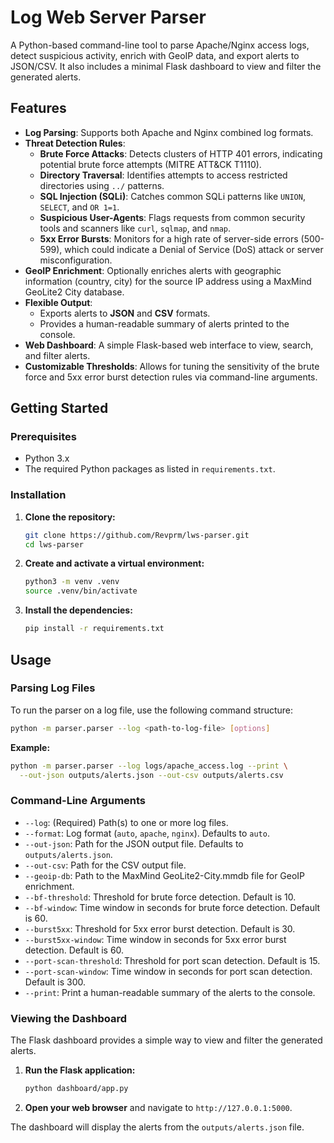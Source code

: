 # Log Web Server Parser

A Python-based command-line tool to parse Apache/Nginx access logs, detect suspicious activity, enrich with GeoIP data, and export alerts to JSON/CSV. It also includes a minimal Flask dashboard to view and filter the generated alerts.

## Features

  * **Log Parsing**: Supports both Apache and Nginx combined log formats.
  * **Threat Detection Rules**:
      * **Brute Force Attacks**: Detects clusters of HTTP 401 errors, indicating potential brute force attempts (MITRE ATT\&CK T1110).
      * **Directory Traversal**: Identifies attempts to access restricted directories using `../` patterns.
      * **SQL Injection (SQLi)**: Catches common SQLi patterns like `UNION`, `SELECT`, and `OR 1=1`.
      * **Suspicious User-Agents**: Flags requests from common security tools and scanners like `curl`, `sqlmap`, and `nmap`.
      * **5xx Error Bursts**: Monitors for a high rate of server-side errors (500-599), which could indicate a Denial of Service (DoS) attack or server misconfiguration.
  * **GeoIP Enrichment**: Optionally enriches alerts with geographic information (country, city) for the source IP address using a MaxMind GeoLite2 City database.
  * **Flexible Output**:
      * Exports alerts to **JSON** and **CSV** formats.
      * Provides a human-readable summary of alerts printed to the console.
  * **Web Dashboard**: A simple Flask-based web interface to view, search, and filter alerts.
  * **Customizable Thresholds**: Allows for tuning the sensitivity of the brute force and 5xx error burst detection rules via command-line arguments.

## Getting Started

### Prerequisites

  * Python 3.x
  * The required Python packages as listed in `requirements.txt`.

### Installation

1.  **Clone the repository:**
    ```bash
    git clone https://github.com/Revprm/lws-parser.git
    cd lws-parser
    ```
2.  **Create and activate a virtual environment:**
    ```bash
    python3 -m venv .venv
    source .venv/bin/activate
    ```
3.  **Install the dependencies:**
    ```bash
    pip install -r requirements.txt
    ```

## Usage

### Parsing Log Files

To run the parser on a log file, use the following command structure:

```bash
python -m parser.parser --log <path-to-log-file> [options]
```

**Example:**

```bash
python -m parser.parser --log logs/apache_access.log --print \
  --out-json outputs/alerts.json --out-csv outputs/alerts.csv
```

### Command-Line Arguments

  * `--log`: (Required) Path(s) to one or more log files.
  * `--format`: Log format (`auto`, `apache`, `nginx`). Defaults to `auto`.
  * `--out-json`: Path for the JSON output file. Defaults to `outputs/alerts.json`.
  * `--out-csv`: Path for the CSV output file.
  * `--geoip-db`: Path to the MaxMind GeoLite2-City.mmdb file for GeoIP enrichment.
  * `--bf-threshold`: Threshold for brute force detection. Default is 10.
  * `--bf-window`: Time window in seconds for brute force detection. Default is 60.
  * `--burst5xx`: Threshold for 5xx error burst detection. Default is 30.
  * `--burst5xx-window`: Time window in seconds for 5xx error burst detection. Default is 60.
  * `--port-scan-threshold`: Threshold for port scan detection. Default is 15.
  * `--port-scan-window`: Time window in seconds for port scan detection. Default is 300.
  * `--print`: Print a human-readable summary of the alerts to the console.

### Viewing the Dashboard

The Flask dashboard provides a simple way to view and filter the generated alerts.

1.  **Run the Flask application:**
    ```bash
    python dashboard/app.py
    ```
2.  **Open your web browser** and navigate to `http://127.0.0.1:5000`.

The dashboard will display the alerts from the `outputs/alerts.json` file.